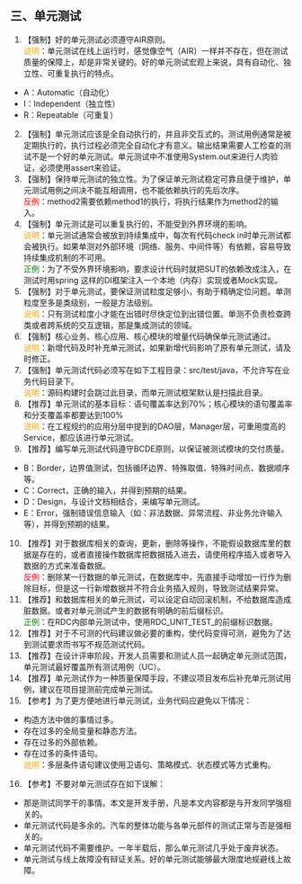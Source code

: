 ## 三、单元测试 
1. 【强制】好的单元测试必须遵守AIR原则。 
<br><span style="color:orange">说明</span>：单元测试在线上运行时，感觉像空气（AIR）一样并不存在，但在测试质量的保障上，却是非常关键的。好的单元测试宏观上来说，具有自动化、独立性、可重复执行的特点。 
 - A：Automatic（自动化） 
 - I：Independent（独立性） 
 - R：Repeatable（可重复） 
2. 【强制】单元测试应该是全自动执行的，并且非交互式的。测试用例通常是被定期执行的，执行过程必须完全自动化才有意义。输出结果需要人工检查的测试不是一个好的单元测试。单元测试中不准使用System.out来进行人肉验证，必须使用assert来验证。 
3. 【强制】保持单元测试的独立性。为了保证单元测试稳定可靠且便于维护，单元测试用例之间决不能互相调用，也不能依赖执行的先后次序。 <br><span style="color:red">反例</span>：method2需要依赖method1的执行，将执行结果作为method2的输入。 
4. 【强制】单元测试是可以重复执行的，不能受到外界环境的影响。 
<br><span style="color:orange">说明</span>：单元测试通常会被放到持续集成中，每次有代码check in时单元测试都会被执行。如果单测对外部环境（网络、服务、中间件等）有依赖，容易导致持续集成机制的不可用。 <br><span style="color:green">正例</span>：为了不受外界环境影响，要求设计代码时就把SUT的依赖改成注入，在测试时用spring 这样的DI框架注入一个本地（内存）实现或者Mock实现。 
5. 【强制】对于单元测试，要保证测试粒度足够小，有助于精确定位问题。单测粒度至多是类级别，一般是方法级别。 
<br><span style="color:orange">说明</span>：只有测试粒度小才能在出错时尽快定位到出错位置。单测不负责检查跨类或者跨系统的交互逻辑，那是集成测试的领域。 
6. 【强制】核心业务、核心应用、核心模块的增量代码确保单元测试通过。 
<br><span style="color:orange">说明</span>：新增代码及时补充单元测试，如果新增代码影响了原有单元测试，请及时修正。 
7. 【强制】单元测试代码必须写在如下工程目录：src/test/java，不允许写在业务代码目录下。 
<br><span style="color:orange">说明</span>：源码构建时会跳过此目录，而单元测试框架默认是扫描此目录。 
8. 【推荐】单元测试的基本目标：语句覆盖率达到70%；核心模块的语句覆盖率和分支覆盖率都要达到100% 
<br><span style="color:orange">说明</span>：在工程规约的应用分层中提到的DAO层，Manager层，可重用度高的Service，都应该进行单元测试。   
9. 【推荐】编写单元测试代码遵守BCDE原则，以保证被测试模块的交付质量。 
 - B：Border，边界值测试，包括循环边界、特殊取值、特殊时间点、数据顺序等。 
 - C：Correct，正确的输入，并得到预期的结果。 
 - D：Design，与设计文档相结合，来编写单元测试。 
 -  E：Error，强制错误信息输入（如：非法数据、异常流程、非业务允许输入等），并得到预期的结果。 
10. 【推荐】对于数据库相关的查询，更新，删除等操作，不能假设数据库里的数据是存在的，或者直接操作数据库把数据插入进去，请使用程序插入或者导入数据的方式来准备数据。 <br><span style="color:red">反例</span>：删除某一行数据的单元测试，在数据库中，先直接手动增加一行作为删除目标，但是这一行新增数据并不符合业务插入规则，导致测试结果异常。 
11. 【推荐】和数据库相关的单元测试，可以设定自动回滚机制，不给数据库造成脏数据。或者对单元测试产生的数据有明确的前后缀标识。 <br><span style="color:green">正例</span>：在RDC内部单元测试中，使用RDC_UNIT_TEST_的前缀标识数据。 
12. 【推荐】对于不可测的代码建议做必要的重构，使代码变得可测，避免为了达到测试要求而书写不规范测试代码。 
13. 【推荐】在设计评审阶段，开发人员需要和测试人员一起确定单元测试范围，单元测试最好覆盖所有测试用例（UC）。 
14. 【推荐】单元测试作为一种质量保障手段，不建议项目发布后补充单元测试用例，建议在项目提测前完成单元测试。 
15. 【参考】为了更方便地进行单元测试，业务代码应避免以下情况：
 - 构造方法中做的事情过多。 
 - 存在过多的全局变量和静态方法。 
 - 存在过多的外部依赖。 
 - 存在过多的条件语句。 
 <br><span style="color:orange">说明</span>：多层条件语句建议使用卫语句、策略模式、状态模式等方式重构。 
16. 【参考】不要对单元测试存在如下误解： 
 - 那是测试同学干的事情。本文是开发手册，凡是本文内容都是与开发同学强相关的。
 - 单元测试代码是多余的。汽车的整体功能与各单元部件的测试正常与否是强相关的。 
 - 单元测试代码不需要维护。一年半载后，那么单元测试几乎处于废弃状态。 
 - 单元测试与线上故障没有辩证关系。好的单元测试能够最大限度地规避线上故障。 